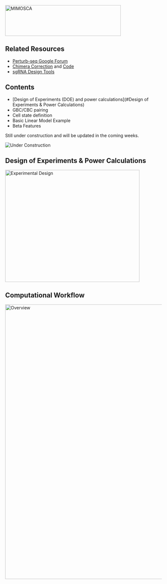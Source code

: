 <img src="https://github.com/asncd/MIMOSCA/blob/master/common_files/mimosca_logo.png" title="MIMOSCA" alt="MIMOSCA" height=99 width=372>

## Related Resources

* <a href="https://groups.google.com/forum/#!forum/perturb-seq">Perturb-seq Google Forum</a>
* <a href="http://biorxiv.org/content/early/2016/12/12/093237">Chimera Correction</a>  and <a href="https://github.com/asncd/schimera">Code</a>
* <a href="http://www.clontech.com/US/Products/Genome_Editing/CRISPR_Cas9/Resources/Online_tools_for_guide_RNA_design">sgRNA Design Tools</a>

## Contents

* [Design of Experiments (DOE) and power calculations](#Design of Experiments & Power Calculations)
* GBC/CBC pairing
* Cell state definition
* Basic Linear Model Example
* Beta Features

Still under construction and will be updated in the coming weeks.

<img src="http://www.clipartbest.com/cliparts/ncE/KRE/ncEKRE7Ai.gif" title="Under Construction" alt="Under Construction">

## Design of Experiments & Power Calculations

<img src="https://github.com/asncd/MIMOSCA/blob/master/common_files/comp_knob.png" title="Experimental Design" alt="Experimental Design" height=360 width=432>

## Computational Workflow

<img src="https://github.com/asncd/MIMOSCA/blob/master/common_files/comp_flow2.png" title="Overview" alt="Overview" height=882 width=759>
